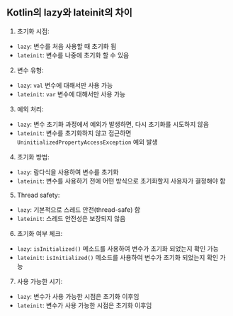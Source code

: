 ## Kotlin의 lazy와 lateinit의 차이

1. 초기화 시점:
- `lazy`: 변수를 처음 사용할 때 초기화 됨
- `lateinit`: 변수를 나중에 초기화 할 수 있음

2. 변수 유형:
- `lazy`: `val` 변수에 대해서만 사용 가능
- `lateinit`: `var` 변수에 대해서만 사용 가능

3. 예외 처리:
- `lazy`: 변수 초기화 과정에서 예외가 발생하면, 다시 초기화를 시도하지 않음
- `lateinit`: 변수를 초기화하지 않고 접근하면 `UninitializedPropertyAccessException` 예외 발생

4. 초기화 방법:
- `lazy`: 람다식을 사용하여 변수를 초기화
- `lateinit`: 변수를 사용하기 전에 어떤 방식으로 초기화할지 사용자가 결정해야 함

5. Thread safety:
- `lazy`: 기본적으로 스레드 안전(thread-safe) 함
- `lateinit`: 스레드 안전성은 보장되지 않음

6. 초기화 여부 체크:
- `lazy`: `isInitialized()` 메소드를 사용하여 변수가 초기화 되었는지 확인 가능
- `lateinit`: `isInitialized()` 메소드를 사용하여 변수가 초기화 되었는지 확인 가능

7. 사용 가능한 시기:
- `lazy`: 변수가 사용 가능한 시점은 초기화 이후임
- `lateinit`: 변수가 사용 가능한 시점은 초기화 이후임
